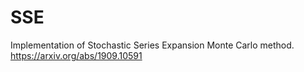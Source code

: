 # SSE
Implementation of Stochastic Series Expansion Monte Carlo method. https://arxiv.org/abs/1909.10591



